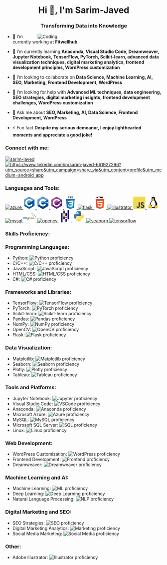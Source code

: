 <h1 align="center">Hi 👋, I'm Sarim-Javed</h1>
<h3 align="center">Transforming Data into Knowledge</h3>
<img align="right" alt="Coding" width="400" src="https://media.tenor.com/rePDfDWO3XoAAAAd/hacking.gif">

- 🔭 I’m currently working at **Fitwellhub**

- 🌱 I’m currently learning **Anaconda, Visual Studio Code, Dreamweaver, Jupyter Notebook, TensorFlow, PyTorch, Scikit-learn, advanced data visualization techniques, digital marketing analytics, frontend development principles, WordPress customization**

- 👯 I’m looking to collaborate on **Data Science, Machine Learning, AI, SEO, Marketing, Frontend Development, WordPress**

- 🤝 I’m looking for help with **Advanced ML techniques, data engineering, SEO strategies, digital marketing insights, frontend development challenges, WordPress customization**

- 💬 Ask me about **SEO, Marketing, AI, Data Science, Frontend Development, WordPress**

- ⚡ Fun fact **Despite my serious demeanor, I enjoy lighthearted moments and appreciate a good joke!**

<h3 align="left">Connect with me:</h3>
<p align="left">
<a href="https://linkedin.com/in/sarim-javed" target="blank"><img align="center" src="https://raw.githubusercontent.com/rahuldkjain/github-profile-readme-generator/master/src/images/icons/Social/linked-in-alt.svg" alt="sarim-javed" height="30" width="40" /></a>
<a href="https://kaggle.com/sarim-javed" target="blank"><img align="center" src="https://raw.githubusercontent.com/rahuldkjain/github-profile-readme-generator/master/src/images/icons/Social/kaggle.svg" alt="https://www.linkedin.com/in/sarim-javed-661927296?utm_source=share&utm_campaign=share_via&utm_content=profile&utm_medium=android_app" height="30" width="40" /></a>
</p>

<h3 align="left">Languages and Tools:</h3>
<p align="left"> <a href="https://azure.microsoft.com/en-in/" target="_blank" rel="noreferrer"> <img src="https://www.vectorlogo.zone/logos/microsoft_azure/microsoft_azure-icon.svg" alt="azure" width="40" height="40"/> </a> <a href="https://www.cprogramming.com/" target="_blank" rel="noreferrer"> <img src="https://raw.githubusercontent.com/devicons/devicon/master/icons/c/c-original.svg" alt="c" width="40" height="40"/> </a> <a href="https://www.w3schools.com/cpp/" target="_blank" rel="noreferrer"> <img src="https://raw.githubusercontent.com/devicons/devicon/master/icons/cplusplus/cplusplus-original.svg" alt="cplusplus" width="40" height="40"/> </a> <a href="https://www.w3schools.com/cs/" target="_blank" rel="noreferrer"> <img src="https://raw.githubusercontent.com/devicons/devicon/master/icons/csharp/csharp-original.svg" alt="csharp" width="40" height="40"/> </a> <a href="https://www.w3schools.com/css/" target="_blank" rel="noreferrer"> <img src="https://raw.githubusercontent.com/devicons/devicon/master/icons/css3/css3-original-wordmark.svg" alt="css3" width="40" height="40"/> </a> <a href="https://flask.palletsprojects.com/" target="_blank" rel="noreferrer"> <img src="https://www.vectorlogo.zone/logos/pocoo_flask/pocoo_flask-icon.svg" alt="flask" width="40" height="40"/> </a> <a href="https://www.w3.org/html/" target="_blank" rel="noreferrer"> <img src="https://raw.githubusercontent.com/devicons/devicon/master/icons/html5/html5-original-wordmark.svg" alt="html5" width="40" height="40"/> </a> <a href="https://www.adobe.com/in/products/illustrator.html" target="_blank" rel="noreferrer"> <img src="https://www.vectorlogo.zone/logos/adobe_illustrator/adobe_illustrator-icon.svg" alt="illustrator" width="40" height="40"/> </a> <a href="https://developer.mozilla.org/en-US/docs/Web/JavaScript" target="_blank" rel="noreferrer"> <img src="https://raw.githubusercontent.com/devicons/devicon/master/icons/javascript/javascript-original.svg" alt="javascript" width="40" height="40"/> </a> <a href="https://www.linux.org/" target="_blank" rel="noreferrer"> <img src="https://raw.githubusercontent.com/devicons/devicon/master/icons/linux/linux-original.svg" alt="linux" width="40" height="40"/> </a> <a href="https://www.microsoft.com/en-us/sql-server" target="_blank" rel="noreferrer"> <img src="https://www.svgrepo.com/show/303229/microsoft-sql-server-logo.svg" alt="mssql" width="40" height="40"/> </a> <a href="https://www.mysql.com/" target="_blank" rel="noreferrer"> <img src="https://raw.githubusercontent.com/devicons/devicon/master/icons/mysql/mysql-original-wordmark.svg" alt="mysql" width="40" height="40"/> </a> <a href="https://opencv.org/" target="_blank" rel="noreferrer"> <img src="https://www.vectorlogo.zone/logos/opencv/opencv-icon.svg" alt="opencv" width="40" height="40"/> </a> <a href="https://pandas.pydata.org/" target="_blank" rel="noreferrer"> <img src="https://raw.githubusercontent.com/devicons/devicon/2ae2a900d2f041da66e950e4d48052658d850630/icons/pandas/pandas-original.svg" alt="pandas" width="40" height="40"/> </a> <a href="https://www.python.org" target="_blank" rel="noreferrer"> <img src="https://raw.githubusercontent.com/devicons/devicon/master/icons/python/python-original.svg" alt="python" width="40" height="40"/> </a> <a href="https://seaborn.pydata.org/" target="_blank" rel="noreferrer"> <img src="https://seaborn.pydata.org/_images/logo-mark-lightbg.svg" alt="seaborn" width="40" height="40"/> </a> <a href="https://www.tensorflow.org" target="_blank" rel="noreferrer"> <img src="https://www.vectorlogo.zone/logos/tensorflow/tensorflow-icon.svg" alt="tensorflow" width="40" height="40"/> </a> </p>





<h3 align="left">Skills Proficiency:</h3>

### Programming Languages:
- Python: ![Python proficiency](https://progress-bar.dev/90/?title=Advanced&color=66FF66&width=150)
- C/C++: ![C/C++ proficiency](https://progress-bar.dev/85/?title=Advanced&color=66FF66&width=150)
- JavaScript: ![JavaScript proficiency](https://progress-bar.dev/70/?title=Intermediate&color=FFFF66&width=150)
- HTML/CSS: ![HTML/CSS proficiency](https://progress-bar.dev/90/?title=Advanced&color=66FF66&width=150)
- C#: ![C# proficiency](https://progress-bar.dev/80/?title=Advanced&color=66FF66&width=150)

### Frameworks and Libraries:
- TensorFlow: ![TensorFlow proficiency](https://progress-bar.dev/70/?title=Intermediate&color=FFFF66&width=150)
- PyTorch: ![PyTorch proficiency](https://progress-bar.dev/60/?title=Intermediate&color=FFFF66&width=150)
- Scikit-learn: ![Scikit-learn proficiency](https://progress-bar.dev/70/?title=Intermediate&color=FFFF66&width=150)
- Pandas: ![Pandas proficiency](https://progress-bar.dev/90/?title=Advanced&color=66FF66&width=150)
- NumPy: ![NumPy proficiency](https://progress-bar.dev/85/?title=Advanced&color=66FF66&width=150)
- OpenCV: ![OpenCV proficiency](https://progress-bar.dev/70/?title=Intermediate&color=FFFF66&width=150)
- Flask: ![Flask proficiency](https://progress-bar.dev/90/?title=Advanced&color=66FF66&width=150)

### Data Visualization:
- Matplotlib: ![Matplotlib proficiency](https://progress-bar.dev/90/?title=Advanced&color=66FF66&width=150)
- Seaborn: ![Seaborn proficiency](https://progress-bar.dev/85/?title=Advanced&color=66FF66&width=150)
- Plotly: ![Plotly proficiency](https://progress-bar.dev/70/?title=Intermediate&color=FFFF66&width=150)
- Tableau: ![Tableau proficiency](https://progress-bar.dev/65/?title=Intermediate&color=FFFF66&width=150)

### Tools and Platforms:
- Jupyter Notebook: ![Jupyter proficiency](https://progress-bar.dev/90/?title=Advanced&color=66FF66&width=150)
- Visual Studio Code: ![VSCode proficiency](https://progress-bar.dev/90/?title=Advanced&color=66FF66&width=150)
- Anaconda: ![Anaconda proficiency](https://progress-bar.dev/90/?title=Advanced&color=66FF66&width=150)
- Microsoft Azure: ![Azure proficiency](https://progress-bar.dev/65/?title=Intermediate&color=FFFF66&width=150)
- MySQL: ![MySQL proficiency](https://progress-bar.dev/90/?title=Advanced&color=66FF66&width=150)
- Microsoft SQL Server: ![SQL proficiency](https://progress-bar.dev/90/?title=Advanced&color=66FF66&width=150)
- Linux: ![Linux proficiency](https://progress-bar.dev/80/?title=Advanced&color=66FF66&width=150)

### Web Development:
- WordPress Customization: ![WordPress proficiency](https://progress-bar.dev/90/?title=Advanced&color=66FF66&width=150)
- Frontend Development: ![Frontend proficiency](https://progress-bar.dev/95/?title=Advanced&color=66FF66&width=150)
- Dreamweaver: ![Dreamweaver proficiency](https://progress-bar.dev/70/?title=Intermediate&color=FFFF66&width=150)

### Machine Learning and AI:
- Machine Learning: ![ML proficiency](https://progress-bar.dev/85/?title=Advanced&color=66FF66&width=150)
- Deep Learning: ![Deep Learning proficiency](https://progress-bar.dev/70/?title=Intermediate&color=FFFF66&width=150)
- Natural Language Processing: ![NLP proficiency](https://progress-bar.dev/70/?title=Intermediate&color=FFFF66&width=150)

### Digital Marketing and SEO:
- SEO Strategies: ![SEO proficiency](https://progress-bar.dev/90/?title=Advanced&color=66FF66&width=150)
- Digital Marketing Analytics: ![Marketing proficiency](https://progress-bar.dev/85/?title=Advanced&color=66FF66&width=150)
- Social Media Marketing: ![Social Media proficiency](https://progress-bar.dev/80/?title=Advanced&color=66FF66&width=150)

### Other:
- Adobe Illustrator: ![Illustrator proficiency](https://progress-bar.dev/70/?title=Intermediate&color=FFFF66&width=150)


